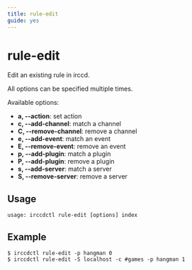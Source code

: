 ```yaml
---
title: rule-edit
guide: yes
---
```


# rule-edit

Edit an existing rule in irccd.

All options can be specified multiple times.

Available options:

  - **a, --action**: set action
  - **c, --add-channel**: match a channel
  - **C, --remove-channel**: remove a channel
  - **e, --add-event**: match an event
  - **E, --remove-event**: remove an event
  - **p, --add-plugin**: match a plugin
  - **P, --add-plugin**: remove a plugin
  - **s, --add-server**: match a server
  - **S, --remove-server**: remove a server

## Usage

```nohighlight
usage: irccdctl rule-edit [options] index
```

## Example

```nohighlight
$ irccdctl rule-edit -p hangman 0
$ irccdctl rule-edit -S localhost -c #games -p hangman 1
```
